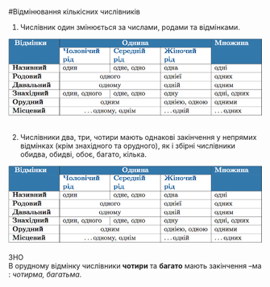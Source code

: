#Вiдмiнювання кiлькiсних числiвникiв

1. Числiвник один змiнюється за числами, родами та вiдмiнками.

<div class="center">
<img src="../pics/7/3.png" width="700px" class="center"/>
</div>
<br>

2. Числiвники <span class="p1">два, три, чотири</span> мають однаковi закiнчення у непрямих вiдмiнках (крiм знахiдного та орудного), як i збiрнi числiвники <span class="p1">обидва, обидвi, обоє, багато, кiлька</span>.

<div class="center">
<img src="../pics/7/3.png" width="700px" class="center"/>
</div>
<br>


<div class="add-wrap">
<span class="add">ЗНО</span>
<div class="add-text">
В орудному вiдмiнку числiвники <b>чотири</b> та <b>багато</b> мають закiнчення –ма : <i>чотирма, багатьма</i>.
</div>